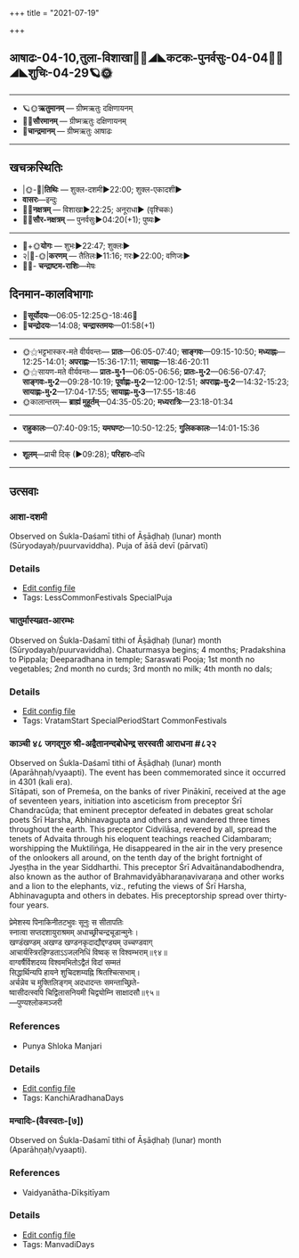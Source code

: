+++
title = "2021-07-19"

+++
## आषाढः-04-10,तुला-विशाखा🌛🌌◢◣कटकः-पुनर्वसुः-04-04🌌🌞◢◣शुचिः-04-29🪐🌞
___________________
- 🪐🌞**ऋतुमानम्** — ग्रीष्मऋतुः दक्षिणायनम्
- 🌌🌞**सौरमानम्** — ग्रीष्मऋतुः दक्षिणायनम्
- 🌛**चान्द्रमानम्** — ग्रीष्मऋतुः आषाढः
___________________


## खचक्रस्थितिः
- |🌞-🌛|**तिथिः** — शुक्ल-दशमी►22:00; शुक्ल-एकादशी►  
- **वासरः**—इन्दुः  
- 🌌🌛**नक्षत्रम्** — विशाखा►22:25; अनूराधा► (वृश्चिकः)  
- 🌌🌞**सौर-नक्षत्रम्** — पुनर्वसुः►04:20(+1); पुष्यः►  
___________________
- 🌛+🌞**योगः** — शुभः►22:47; शुक्लः►  
- २|🌛-🌞|**करणम्** — तैतिलः►11:16; गरः►22:00; वणिजः►  
- 🌌🌛- **चन्द्राष्टम-राशिः**—मेषः  


## दिनमान-कालविभागाः
- 🌅**सूर्योदयः**—06:05-12:25🌞️-18:46🌇  
- 🌛**चन्द्रोदयः**—14:08; **चन्द्रास्तमयः**—01:58(+1)  
___________________
- 🌞⚝भट्टभास्कर-मते वीर्यवन्तः— **प्रातः**—06:05-07:40; **साङ्गवः**—09:15-10:50; **मध्याह्नः**—12:25-14:01; **अपराह्णः**—15:36-17:11; **सायाह्नः**—18:46-20:11  
- 🌞⚝सायण-मते वीर्यवन्तः— **प्रातः-मु॰1**—06:05-06:56; **प्रातः-मु॰2**—06:56-07:47; **साङ्गवः-मु॰2**—09:28-10:19; **पूर्वाह्णः-मु॰2**—12:00-12:51; **अपराह्णः-मु॰2**—14:32-15:23; **सायाह्णः-मु॰2**—17:04-17:55; **सायाह्णः-मु॰3**—17:55-18:46  
- 🌞कालान्तरम्— **ब्राह्मं मुहूर्तम्**—04:35-05:20; **मध्यरात्रिः**—23:18-01:34  
___________________
- **राहुकालः**—07:40-09:15; **यमघण्टः**—10:50-12:25; **गुलिककालः**—14:01-15:36  
___________________
- **शूलम्**—प्राची दिक् (►09:28); **परिहारः**–दधि  
___________________

## उत्सवाः
### आशा-दशमी

Observed on Śukla-Daśamī tithi of Āṣāḍhaḥ (lunar) month (Sūryodayaḥ/puurvaviddha). Puja of āśā devī (pārvatī)

### Details
- [Edit config file](https://github.com/sanskrit-coders/adyatithi/tree/master/general/lunar_month/tithi/04/10/AzA~dazamI.toml)
- Tags: LessCommonFestivals SpecialPuja


### चातुर्मास्यव्रत-आरम्भः

Observed on Śukla-Daśamī tithi of Āṣāḍhaḥ (lunar) month (Sūryodayaḥ/puurvaviddha). Chaaturmasya begins; 4 months; Pradakshina to Pippala; Deeparadhana in temple; Saraswati Pooja; 1st month no vegetables; 2nd month no curds; 3rd month no milk; 4th month no dals;

### Details
- [Edit config file](https://github.com/sanskrit-coders/adyatithi/tree/master/time_focus/misc/lunar_month/tithi/04/10/cAturmAsyavrata-ArambhaH.toml)
- Tags: VratamStart SpecialPeriodStart CommonFestivals


### काञ्ची ४८ जगद्गुरु श्री-अद्वैतानन्दबोधेन्द्र सरस्वती आराधना #८२२

Observed on Śukla-Daśamī tithi of Āṣāḍhaḥ (lunar) month (Aparāhṇaḥ/vyaapti). The event has been commemorated since it occurred in 4301 (kali era).  
Sītāpati, son of Premeśa, on the banks of river Pinākinī, received at the age of seventeen years, initiation into asceticism from preceptor Śrī Chandracūḍa; that eminent preceptor defeated in debates great scholar poets Śrī Harsha, Abhinavagupta and others and wandered three times throughout the earth. This preceptor Cidvilāsa, revered by all, spread the tenets of Advaita through his eloquent teachings reached Cidambaram; worshipping the Muktiliṅga, He disappeared in the air in the very presence of the onlookers all around, on the tenth day of the bright fortnight of Jyeṣṭha in the year Siddharthi. This preceptor Śrī Advaitānandabodhendra, also known as the author of Brahmavidyābharaṇavivaraṇa and other works and a lion to the elephants, viz., refuting the views of Śrī Harsha, Abhinavagupta and others in debates. His preceptorship spread over thirty-four years.

प्रेमेशस्य पिनाकिनीतटभुवः सूनुः स सीतापतिः  
स्नात्वा सप्तदशायुराश्रमम् अधाच्छ्रीचन्द्रचूडान्मुनेः।  
खण्डंखण्डम् अखण्ड खण्डनकृदाद्यौद्दण्ड्यम् उच्चण्डवाग्  
आचार्यस्त्रिरहिण्डताऽऽजलनिधिं विष्वक् स विश्वम्भराम्॥९४॥  
वाग्वर्षैर्विशदय्य विश्वमभितोऽद्वैतं विदां सम्मतं  
सिद्धार्थिन्यपि हायने शुचिदशम्यह्नि श्रितश्चित्सभाम्।  
अर्चन्नेव च मुक्तिलिङ्गम् अदधादन्तः समन्ताच्छ्रिते-  
ष्वासीदत्स्वपि चिद्विलासनियमी चिद्व्योम्नि साक्षादसौ॥९५॥  
—पुण्यश्लोकमञ्जरी


### References
- Punya Shloka Manjari


### Details
- [Edit config file](https://github.com/sanskrit-coders/adyatithi/tree/master/mahApuruSha/kAnchI-maTha/lunar_month/tithi/04/10/kAJcI%2048%20jagadguru%20zrI~advaitAnandabOdhEndra%20sarasvatI%20ArAdhanA.toml)
- Tags: KanchiAradhanaDays


### मन्वादिः-(वैवस्वतः-[७])

Observed on Śukla-Daśamī tithi of Āṣāḍhaḥ (lunar) month (Aparāhṇaḥ/vyaapti). 
### References
- Vaidyanātha-Dīkṣitīyam


### Details
- [Edit config file](https://github.com/sanskrit-coders/adyatithi/tree/master/time_focus/yugAdiH/lunar_month/tithi/04/10/manvAdiH~%28vaivasvataH~%5B7%5D%29.toml)
- Tags: ManvadiDays


